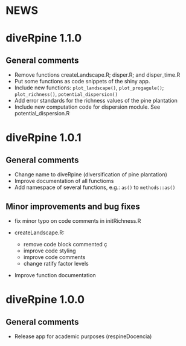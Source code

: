 # NEWS

# diveRpine 1.1.0 
## General comments 
- Remove functions createLandscape.R; disper.R; and disper_time.R
- Put some functions as code snippets of the shiny app. 
- Include new functions: `plot_landscape()`, `plot_progagule()`; `plot_richness()`, `potential_dispersion()`
- Add error standards for the richness values of the pine plantation
- Include new computation code for dispersion module. See potential_dispersion.R

# diveRpine 1.0.1 
## General comments

* Change name to diveRpine (diversification of pine plantation)
* Improve documentation of all functioms
* Add namespace of several functions, e.g.: `as()` to `methods::as()`

## Minor improvements and bug fixes

* fix minor typo on code comments in initRichness.R
* createLandscape.R:
  
  * remove code block commented ç
  * improve code styling
  * improve code comments
  * change ratify factor levels

* Improve function documentation

# diveRpine  1.0.0 
## General comments

* Release app for academic purposes (respineDocencia)
